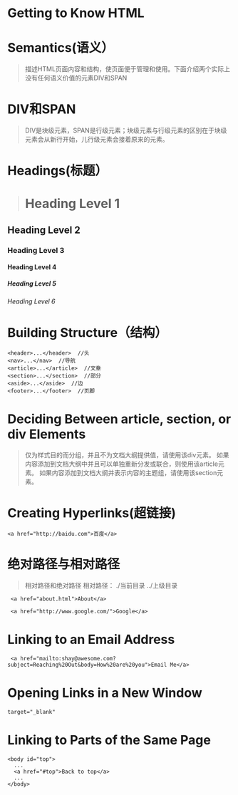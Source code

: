 # Getting to Know HTML


# Semantics(语义）
>描述HTML页面内容和结构，使页面便于管理和使用。下面介绍两个实际上没有任何语义价值的元素DIV和SPAN

# DIV和SPAN
>DIV是块级元素，SPAN是行级元素；块级元素与行级元素的区别在于块级元素会从新行开始，儿行级元素会接着原来的元素。

# Headings(标题）

><h1>Heading Level 1</h1>
<h2>Heading Level 2</h2>
<h3>Heading Level 3</h3>
<h4>Heading Level 4</h4>
<h5>Heading Level 5</h5>
<h6>Heading Level 6</h6>

# Building Structure（结构）

    <header>...</header>  //头
    <nav>...</nav>  //导航
    <article>...</article>  //文章
    <section>...</section>  //部分
    <aside>...</aside>  //边
    <footer>...</footer>  //页脚
    
# Deciding Between article, section, or div Elements

>仅为样式目的而分组，并且不为文档大纲提供值，请使用该div元素。
如果内容添加到文档大纲中并且可以单独重新分发或联合，则使用该article元素。
如果内容添加到文档大纲并表示内容的主题组，请使用该section元素。

# Creating Hyperlinks(超链接)

    <a href="http://baidu.com">百度</a>

# 绝对路径与相对路径

>相对路径和绝对路径
>相对路径： ./当前目录 ../上级目录

     <a href="about.html">About</a>

     <a href="http://www.google.com/">Google</a>

# Linking to an Email Address

     <a href="mailto:shay@awesome.com?subject=Reaching%20Out&body=How%20are%20you">Email Me</a>
     
# Opening Links in a New Window

    target="_blank"

# Linking to Parts of the Same Page

    <body id="top">
      ...
      <a href="#top">Back to top</a>
      ...
    </body>


    


    




